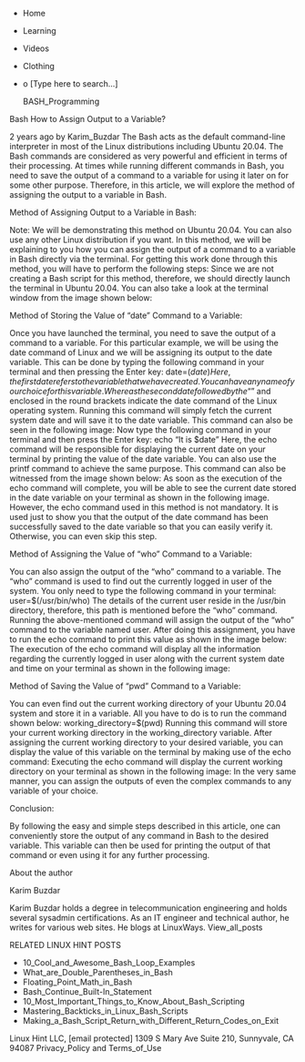 





















































* Home
* Learning
* Videos
* Clothing
*
  o [Type here to search...]


   BASH_Programming


Bash How to Assign Output to a Variable?

2 years ago
by Karim_Buzdar
The Bash acts as the default command-line interpreter in most of the Linux
distributions including Ubuntu 20.04. The Bash commands are considered as very
powerful and efficient in terms of their processing. At times while running
different commands in Bash, you need to save the output of a command to a
variable for using it later on for some other purpose. Therefore, in this
article, we will explore the method of assigning the output to a variable in
Bash.

Method of Assigning Output to a Variable in Bash:

Note: We will be demonstrating this method on Ubuntu 20.04. You can also use
any other Linux distribution if you want.
In this method, we will be explaining to you how you can assign the output of a
command to a variable in Bash directly via the terminal. For getting this work
done through this method, you will have to perform the following steps:
Since we are not creating a Bash script for this method, therefore, we should
directly launch the terminal in Ubuntu 20.04. You can also take a look at the
terminal window from the image shown below:

Method of Storing the Value of “date” Command to a Variable:

Once you have launched the terminal, you need to save the output of a command
to a variable. For this particular example, we will be using the date command
of Linux and we will be assigning its output to the date variable. This can be
done by typing the following command in your terminal and then pressing the
Enter key:
date=$(date)
Here, the first date refers to the variable that we have created. You can have
any name of your choice for this variable. Whereas the second date followed by
the “$” and enclosed in the round brackets indicate the date command of the
Linux operating system. Running this command will simply fetch the current
system date and will save it to the date variable. This command can also be
seen in the following image:
Now type the following command in your terminal and then press the Enter key:
echo “It is $date”
Here, the echo command will be responsible for displaying the current date on
your terminal by printing the value of the date variable. You can also use the
printf command to achieve the same purpose. This command can also be witnessed
from the image shown below:
As soon as the execution of the echo command will complete, you will be able to
see the current date stored in the date variable on your terminal as shown in
the following image. However, the echo command used in this method is not
mandatory. It is used just to show you that the output of the date command has
been successfully saved to the date variable so that you can easily verify it.
Otherwise, you can even skip this step.

Method of Assigning the Value of “who” Command to a Variable:

You can also assign the output of the “who” command to a variable. The “who”
command is used to find out the currently logged in user of the system. You
only need to type the following command in your terminal:
user=$(/usr/bin/who)
The details of the current user reside in the /usr/bin directory, therefore,
this path is mentioned before the “who” command. Running the above-mentioned
command will assign the output of the “who” command to the variable named user.
After doing this assignment, you have to run the echo command to print this
value as shown in the image below:
The execution of the echo command will display all the information regarding
the currently logged in user along with the current system date and time on
your terminal as shown in the following image:

Method of Saving the Value of “pwd” Command to a Variable:

You can even find out the current working directory of your Ubuntu 20.04 system
and store it in a variable. All you have to do is to run the command shown
below:
working_directory=$(pwd)
Running this command will store your current working directory in the
working_directory variable.
After assigning the current working directory to your desired variable, you can
display the value of this variable on the terminal by making use of the echo
command:
Executing the echo command will display the current working directory on your
terminal as shown in the following image:
In the very same manner, you can assign the outputs of even the complex
commands to any variable of your choice.

Conclusion:

By following the easy and simple steps described in this article, one can
conveniently store the output of any command in Bash to the desired variable.
This variable can then be used for printing the output of that command or even
using it for any further processing.


About the author


Karim Buzdar

Karim Buzdar holds a degree in telecommunication engineering and holds several
sysadmin certifications. As an IT engineer and technical author, he writes for
various web sites. He blogs at LinuxWays.
View_all_posts

RELATED LINUX HINT POSTS


* 10_Cool_and_Awesome_Bash_Loop_Examples
* What_are_Double_Parentheses_in_Bash
* Floating_Point_Math_in_Bash
* Bash_Continue_Built-In_Statement
* 10_Most_Important_Things_to_Know_About_Bash_Scripting
* Mastering_Backticks_in_Linux_Bash_Scripts
* Making_a_Bash_Script_Return_with_Different_Return_Codes_on_Exit

Linux Hint LLC, [email protected]
1309 S Mary Ave Suite 210, Sunnyvale, CA 94087
 Privacy_Policy and Terms_of_Use
